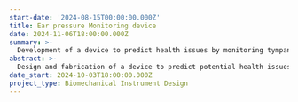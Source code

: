 ```yaml
---
start-date: '2024-08-15T00:00:00.000Z'
title: Ear pressure Monitoring device
date: 2024-11-06T18:00:00.000Z
summary: >-
  Development of a device to predict health issues by monitoring tympanic membrane pressure variations. A prototype is underway, with plans for a medical trial and potential mass production.
abstract: >-
  Design and fabrication of a device to predict potential health issues by monitoring pressure variations in the tympanic membrane. A functional prototype is being developed, with plans in place for a medical trial to validate its effectiveness. Upon successful testing, the device could potentially be mass-produced to make this health-monitoring innovation widely accessible.
date_start: 2024-10-03T18:00:00.000Z
project_type: Biomechanical Instrument Design
---
```


